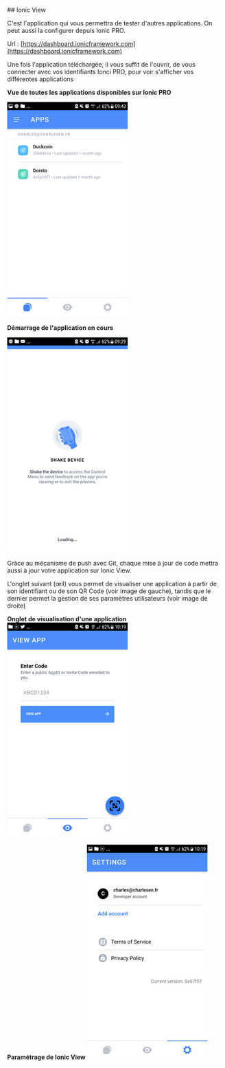 ﻿\#\# Ionic View

C'est l'application qui vous permettra de tester d'autres applications. On peut aussi la configurer depuis Ionic PRO.

Url : [https://dashboard.ionicframework.com](https://dashboard.ionicframework.com)

Une fois l'application téléchargée, il vous suffit de l'ouvrir, de vous connecter avec vos identifiants Ionci PRO, pour voir s'afficher vos différentes applications

**Vue de toutes les applications disponibles sur Ionic PRO**

![](/assets/ionic_view_duck_1.png)



**Démarrage de l'application en cours**

![](/assets/ionic_view_duck_2.png)

Grâce au mécanisme de push avec Git, chaque mise à jour de code mettra aussi à jour votre application sur Ionic View.

L'onglet suivant \(œil\) vous permet de visualiser une application à partir de son identifiant ou de son QR Code  \(voir image de gauche\), tandis que le dernier permet la gestion de ses paramètres utilisateurs \(voir image de droite\)



**Onglet de visualisation d'une application**
![](/assets/ionic_view_duck_4.png)

**Paramétrage de Ionic View**
![](/assets/ionic_view_duck_5.png)